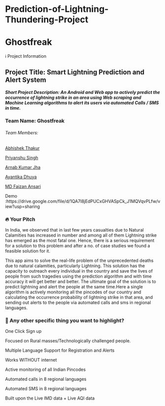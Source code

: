 # Prediction-of-Lightning-Thundering-Project

# Ghostfreak
<!-- <h4>SAP Semicolon; Hackathon 5.0</h4> -->

ℹ️ Project Information
<h2> Project Title: Smart Lightning Prediction and Alert System </h2>

<h5> Short Project Description: An Android and Web app to actively predict the occurrence of lightning strike in an area using Web scraping and Machine Learning algorithms to alert its users via automated Calls / SMS in time. </h5> 
<div>
<h3>Team Name: Ghostfreak</h3>
  <h6>Team Members:</h6>
  <p><a href="https://github.com/archana0708">Abhishek Thakur</a></p>
<p><a href="https://github.com/ANKITSPANDEY">Priyanshu Singh</a></p>
<p><a href="https://github.com/itz-arnav">Arnab Kumar Jha</a></p>
<p><a href="https://github.com/ayantika-111">Ayantika Dhuya</a></p>
<p><a href="https://github.com/mdfaizan1999">MD Faizan Ansari</a></p>
</div>  
<div>  
<!-- Demo Link: http://13.126.31.37:8000 -->
<!-- <p>PPT : https://drive.google.com/file/d/1TpKfB38a6ADbR1zaxpbHaD0C12uHqkYm/view?usp=sharing</p> -->
<p>Demo :https://drive.google.com/file/d/1QA7l8jEdPUCxGHVASpCk_J1MQVqvPLfw/view?usp=sharing</p>
<!-- <p>Repository Link:https://github.com/ANKITSPANDEY/dexterous_squad</p> -->
<!-- <P>Drive link: https://drive.google.com/drive/folders/1_yztwLdDDgCURO8WwpduQaQ_3DGETVgm?usp=sharing</p> -->
</div>    


<div>
<h3>🔥 Your Pitch</h3>
<p>In India, we observed that in last few years casualties due to Natural Calamities has increased in number and among all of them Lightning strike has emerged as the most fatal one. Hence, there is a serious requirement for a solution to this problem and after a no. of case studies we found a feasible solution for it.</p>
<p>This app aims to solve the real-life problem of the unprecedented deaths due to natural calamities, particularly Lightning. This solution has the capacity to outreach every individual in the country and save the lives of people from such tragedies using the prediction algorithm and with time accuracy it will get better and better. The ultimate goal of the solution is to predict lightning and alert the people at the same time.Here a single algorithm is actively monitoring all the pincodes of our country and calculating the occurrence probability of lightning strike in that area, and sending out alerts to the people via automated calls and sms in regional languages.</p>
</div>  

<div>
<h3>🔦 Any other specific thing you want to highlight?</h3>
<p>One Click Sign up</p>
<p>Focused on Rural masses/Technologically challenged people.</p>
<p>Multiple Language Support for Registration and Alerts</p>
<p>Works WITHOUT internet</p>
<p>Active monitoring of all Indian Pincodes</p>
<p>Automated calls in 8 regional languages</p>
<p>Automated SMS in 8 regional languages</p>
<p>Built upon the Live IMD data + Live AQI data</p>
</div>  

